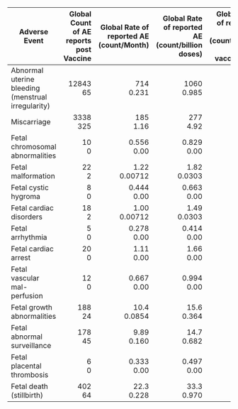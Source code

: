 | Adverse Event | Global Count of AE reports post Vaccine | Global Rate of reported AE<br/>(count/Month) | Global Rate of reported AE<br/>(count/billion doses) | Global Rate of reported AE<br/>(count/billion people vaccinated) |
| --- | --: | --: | --: | --: |
| Abnormal uterine bleeding (menstrual irregularity) | 12843<br/>65 | 714<br/>0.231 | 1060<br/>0.985 | 2460<br/>10.8 |
| Miscarriage | 3338<br/>325 | 185<br/>1.16 | 277<br/>4.92 | 638<br/>54.2 |
| Fetal chromosomal abnormalities | 10<br/>0 | 0.556<br/>0.00 | 0.829<br/>0.00 | 1.91<br/>0.00 |
| Fetal malformation | 22<br/>2 | 1.22<br/>0.00712 | 1.82<br/>0.0303 | 4.21<br/>0.333 |
| Fetal cystic hygroma | 8<br/>0 | 0.444<br/>0.00 | 0.663<br/>0.00 | 1.53<br/>0.00 |
| Fetal cardiac disorders | 18<br/>2 | 1.00<br/>0.00712 | 1.49<br/>0.0303 | 3.44<br/>0.333 |
| Fetal arrhythmia | 5<br/>0 | 0.278<br/>0.00 | 0.414<br/>0.00 | 0.956<br/>0.00 |
| Fetal cardiac arrest | 20<br/>0 | 1.11<br/>0.00 | 1.66<br/>0.00 | 3.82<br/>0.00 |
| Fetal vascular mal-perfusion | 12<br/>0 | 0.667<br/>0.00 | 0.994<br/>0.00 | 2.29<br/>0.00 |
| Fetal growth abnormalities | 188<br/>24 | 10.4<br/>0.0854 | 15.6<br/>0.364 | 35.9<br/>4.00 |
| Fetal abnormal surveillance | 178<br/>45 | 9.89<br/>0.160 | 14.7<br/>0.682 | 34.0<br/>7.50 |
| Fetal placental thrombosis | 6<br/>0 | 0.333<br/>0.00 | 0.497<br/>0.00 | 1.15<br/>0.00 |
| Fetal death (stillbirth) | 402<br/>64 | 22.3<br/>0.228 | 33.3<br/>0.970 | 76.9<br/>10.7 |
